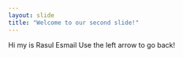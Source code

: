 ```yaml
---
layout: slide
title: "Welcome to our second slide!"
---
```

Hi my is Rasul Esmail
Use the left arrow to go back!
